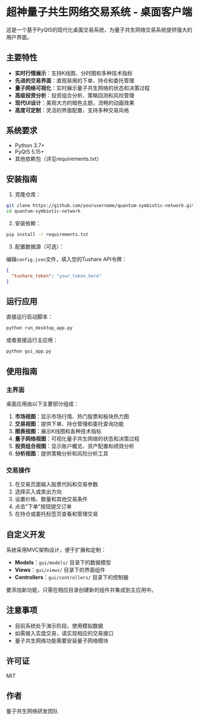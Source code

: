 # 超神量子共生网络交易系统 - 桌面客户端

这是一个基于PyQt5的现代化桌面交易系统，为量子共生网络交易系统提供强大的用户界面。

## 主要特性

- **实时行情展示**：支持K线图、分时图和多种技术指标
- **先进的交易界面**：直观易用的下单、持仓和委托管理
- **量子网络可视化**：实时展示量子共生网络的状态和决策过程
- **高级投资分析**：投资组合分析、策略回测和风险管理
- **现代UI设计**：美观大方的暗色主题，流畅的动画效果
- **高度可定制**：灵活的界面配置，支持多种交易风格

## 系统要求

- Python 3.7+
- PyQt5 5.15+
- 其他依赖包（详见requirements.txt）

## 安装指南

1. 克隆仓库：

```bash
git clone https://github.com/yourusername/quantum-symbiotic-network.git
cd quantum-symbiotic-network
```

2. 安装依赖：

```bash
pip install -r requirements.txt
```

3. 配置数据源（可选）：

编辑`config.json`文件，填入您的Tushare API令牌：

```json
{
  "tushare_token": "your_token_here"
}
```

## 运行应用

直接运行启动脚本：

```bash
python run_desktop_app.py
```

或者直接运行主应用：

```bash
python gui_app.py
```

## 使用指南

### 主界面

桌面应用由以下主要部分组成：

1. **市场视图**：显示市场行情、热门股票和板块热力图
2. **交易视图**：提供下单、持仓管理和委托查询功能
3. **图表视图**：展示K线图和各种技术指标
4. **量子网络视图**：可视化量子共生网络的状态和决策过程
5. **投资组合视图**：显示账户概览、资产配置和绩效分析
6. **分析视图**：提供策略分析和风险分析工具

### 交易操作

1. 在交易页面输入股票代码和交易参数
2. 选择买入或卖出方向
3. 设置价格、数量和其他交易条件
4. 点击"下单"按钮提交订单
5. 在持仓或委托标签页查看和管理交易

## 自定义开发

系统采用MVC架构设计，便于扩展和定制：

- **Models**：`gui/models/` 目录下的数据模型
- **Views**：`gui/views/` 目录下的界面组件
- **Controllers**：`gui/controllers/` 目录下的控制器

要添加新功能，只需在相应目录创建新的组件并集成到主应用中。

## 注意事项

- 目前系统处于演示阶段，使用模拟数据
- 如需接入实盘交易，请实现相应的交易接口
- 量子共生网络功能需要安装量子网络模块

## 许可证

MIT

## 作者

量子共生网络研发团队 